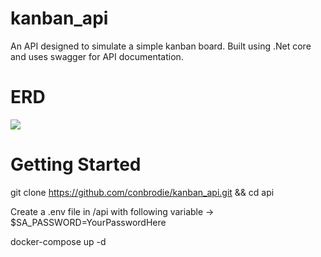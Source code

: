 # kanban_api

An API designed to simulate a simple kanban board. Built using .Net core and uses swagger for API documentation.

# ERD
<img src="https://user-images.githubusercontent.com/60991106/155919534-c2cbc7ee-888f-451c-bd62-c85929997070.PNG">

# Getting Started 

git clone https://github.com/conbrodie/kanban_api.git && cd api 

Create a .env file in /api with following variable -> $SA_PASSWORD=YourPasswordHere

docker-compose up -d
